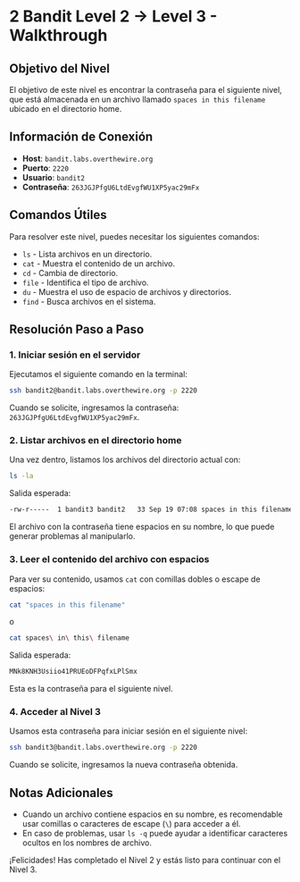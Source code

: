 # 2 Bandit Level 2 → Level 3 - Walkthrough

## Objetivo del Nivel

El objetivo de este nivel es encontrar la contraseña para el siguiente nivel, que está almacenada en un archivo llamado `spaces in this filename` ubicado en el directorio home.

## Información de Conexión

- **Host**: `bandit.labs.overthewire.org`
- **Puerto**: `2220`
- **Usuario**: `bandit2`
- **Contraseña**: `263JGJPfgU6LtdEvgfWU1XP5yac29mFx`

## Comandos Útiles

Para resolver este nivel, puedes necesitar los siguientes comandos:
- `ls` - Lista archivos en un directorio.
- `cat` - Muestra el contenido de un archivo.
- `cd` - Cambia de directorio.
- `file` - Identifica el tipo de archivo.
- `du` - Muestra el uso de espacio de archivos y directorios.
- `find` - Busca archivos en el sistema.

## Resolución Paso a Paso

### 1. Iniciar sesión en el servidor

Ejecutamos el siguiente comando en la terminal:

```sh
ssh bandit2@bandit.labs.overthewire.org -p 2220
```

Cuando se solicite, ingresamos la contraseña: `263JGJPfgU6LtdEvgfWU1XP5yac29mFx`.

### 2. Listar archivos en el directorio home

Una vez dentro, listamos los archivos del directorio actual con:

```sh
ls -la
```

Salida esperada:

```sh
-rw-r-----  1 bandit3 bandit2   33 Sep 19 07:08 spaces in this filename
```

El archivo con la contraseña tiene espacios en su nombre, lo que puede generar problemas al manipularlo.

### 3. Leer el contenido del archivo con espacios

Para ver su contenido, usamos `cat` con comillas dobles o escape de espacios:

```sh
cat "spaces in this filename"
```

o

```sh
cat spaces\ in\ this\ filename
```

Salida esperada:

```sh
MNk8KNH3Usiio41PRUEoDFPqfxLPlSmx
```

Esta es la contraseña para el siguiente nivel.

### 4. Acceder al Nivel 3

Usamos esta contraseña para iniciar sesión en el siguiente nivel:

```sh
ssh bandit3@bandit.labs.overthewire.org -p 2220
```

Cuando se solicite, ingresamos la nueva contraseña obtenida.

## Notas Adicionales

- Cuando un archivo contiene espacios en su nombre, es recomendable usar comillas o caracteres de escape (`\`) para acceder a él.
- En caso de problemas, usar `ls -q` puede ayudar a identificar caracteres ocultos en los nombres de archivo.

¡Felicidades! Has completado el Nivel 2 y estás listo para continuar con el Nivel 3.